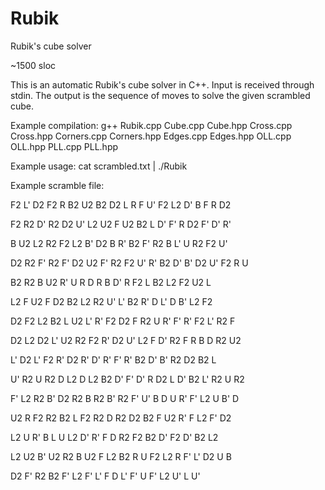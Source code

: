 # Rubik
Rubik's cube solver 

~1500 sloc

This is an automatic Rubik's cube solver in C++. 
Input is received through stdin.
The output is the sequence of moves to solve the given scrambled cube.

Example compilation:
	g++ Rubik.cpp Cube.cpp Cube.hpp Cross.cpp Cross.hpp Corners.cpp Corners.hpp Edges.cpp Edges.hpp OLL.cpp OLL.hpp PLL.cpp PLL.hpp

Example usage:
cat scrambled.txt | ./Rubik

Example scramble file:

F2 L' D2 F2 R B2 U2 B2 D2 L R F U' F2 L2 D' B F R D2

F2 R2 D' R2 D2 U' L2 U2 F U2 B2 L D' F' R D2 F' D' R'

B U2 L2 R2 F2 L2 B' D2 B R' B2 F' R2 B L' U R2 F2 U'

D2 R2 F' R2 F' D2 U2 F' R2 F2 U' R' B2 D' B' D2 U' F2 R U

B2 R2 B U2 R' U R D R B D' R F2 L B2 L2 F2 U2 L

L2 F U2 F D2 B2 L2 R2 U' L' B2 R' D L' D B' L2 F2

D2 F2 L2 B2 L U2 L' R' F2 D2 F R2 U R' F' R' F2 L' R2 F

D2 L2 D2 L' U2 R2 F2 R' D2 U' L2 F D' R2 F R B D R2 U2

L' D2 L' F2 R' D2 R' D' R' F' R' B2 D' B' R2 D2 B2 L

U' R2 U R2 D L2 D L2 B2 D' F' D' R D2 L D' B2 L' R2 U R2

F' L2 R2 B' D2 R2 B R2 B' R2 F' U' B D U R' F' L2 U B' D

U2 R F2 R2 B2 L F2 R2 D R2 D2 B2 F U2 R' F L2 F' D2

L2 U R' B L U L2 D' R' F D R2 F2 B2 D' F2 D' B2 L2

L2 U2 B' U2 R2 B U2 F L2 B2 R U F2 L2 R F' L' D2 U B

D2 F' R2 B2 F' L2 F' L' F D L' F' U F' L2 U' L U'
